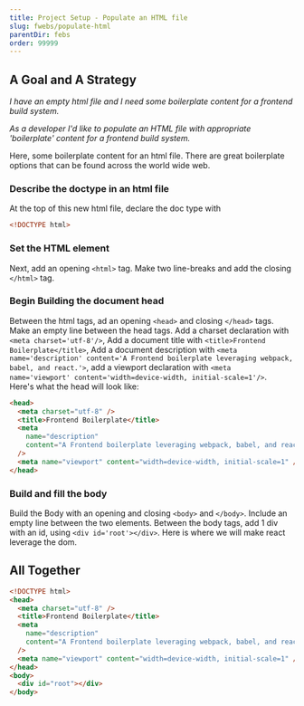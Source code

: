 ```yaml
---
title: Project Setup - Populate an HTML file
slug: fwebs/populate-html
parentDir: febs
order: 99999
---
```


## A Goal and A Strategy

_I have an empty html file and I need some boilerplate content for a frontend build system._

_As a developer I'd like to populate an HTML file with appropriate 'boilerplate' content for a frontend build system._

Here, some boilerplate content for an html file. There are great boilerplate options that can be found across the world wide web.

### Describe the doctype in an html file

At the top of this new html file, declare the doc type with

```html
<!DOCTYPE html>
```

### Set the HTML element

Next, add an opening `<html>` tag. Make two line-breaks and add the closing `</html>` tag.

### Begin Building the document head

Between the html tags, ad an opening `<head>` and closing `</head>` tags. Make an empty line between the head tags.
Add a charset declaration with `<meta charset='utf-8'/>`,
Add a document title with `<title>Frontend Boilerplate</title>`,
Add a document description with `<meta name='description' content='A Frontend boilerplate leveraging webpack, babel, and react.'>`,
add a viewport declaration with `<meta name='viewport' content='width=device-width, initial-scale=1'/>`.  
Here's what the head will look like:

```html
<head>
  <meta charset="utf-8" />
  <title>Frontend Boilerplate</title>
  <meta
    name="description"
    content="A Frontend boilerplate leveraging webpack, babel, and react."
  />
  <meta name="viewport" content="width=device-width, initial-scale=1" />
</head>
```

### Build and fill the body

Build the Body with an opening and closing `<body>` and `</body>`. Include an empty line between the two elements.
Between the body tags, add 1 div with an id, using `<div id='root'></div>`. Here is where we will make react leverage the dom.

## All Together

```html
<!DOCTYPE html>
<head>
  <meta charset="utf-8" />
  <title>Frontend Boilerplate</title>
  <meta
    name="description"
    content="A Frontend boilerplate leveraging webpack, babel, and react."
  />
  <meta name="viewport" content="width=device-width, initial-scale=1" />
</head>
<body>
  <div id="root"></div>
</body>
```
